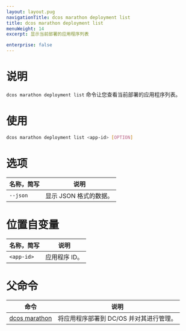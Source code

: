 ```yaml
---
layout: layout.pug
navigationTitle: dcos marathon deployment list
title: dcos marathon deployment list
menuWeight: 14
excerpt: 显示当前部署的应用程序列表

enterprise: false
---
```



# 说明
`dcos marathon deployment list` 命令让您查看当前部署的应用程序列表。

# 使用

```bash
dcos marathon deployment list <app-id> [OPTION]
```

# 选项

| 名称，简写 | 说明 |
|---------|-------------|
| `--json` | 显示 JSON 格式的数据。|

# 位置自变量

| 名称，简写 | 说明 |
|---------|-------------|
| `<app-id>` | 应用程序 ID。|

# 父命令

| 命令 | 说明 |
|---------|-------------|
| [dcos marathon](/cn/1.11/cli/command-reference/dcos-marathon/) | 将应用程序部署到 DC/OS 并对其进行管理。|


